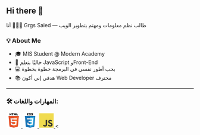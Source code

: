 ## Hi there 👋

<!--
**grgssaied/grgssaied** is a ✨ _special_ ✨ repository because its `README.md` (this file) appears on your GitHub profile.

Here are some ideas to get you started:

- 🔭 I’m currently working on ...
- 🌱 I’m currently learning ...
- 👯 I’m looking to collaborate on ...
- 🤔 I’m looking for help with ...
- 💬 Ask me about ...
- 📫 How to reach me: ...
- 😄 Pronouns: ...
- ⚡ Fun fact: ...
-->




أنا 👨🏻‍💻 Grgs Saied — طالب نظم معلومات ومهتم بتطوير الويب

### 💡 About Me
- 🎓 MIS Student @ Modern Academy  
- 🌱 حاليًا بتعلم JavaScript وFront-End  
- 💻 بحب أطور نفسي في البرمجة خطوة بخطوة  
- 📚 هدفي إني أكون Web Developer محترف

---

### 🛠️ المهارات واللغات:
<p align="left">
  <a href="https://www.w3.org/html/" target="_blank">
    <img src="https://raw.githubusercontent.com/devicons/devicon/master/icons/html5/html5-original-wordmark.svg" alt="HTML" width="40" height="40" />
  </a>
  <a href="https://www.w3schools.com/css/" target="_blank">
    <img src="https://raw.githubusercontent.com/devicons/devicon/master/icons/css3/css3-original-wordmark.svg" alt="CSS" width="40" height="40" />
  </a>
  <a href="https://developer.mozilla.org/en-US/docs/Web/JavaScript" target="_blank">
    <img src="https://raw.githubusercontent.com/devicons/devicon/master/icons/javascript/javascript-original.svg" alt="JavaScript" width="40" height="40" />
  </a>
<
